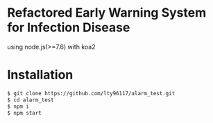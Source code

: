 # Refactored Early Warning System for Infection Disease
using node.js(>=7.6) with koa2
# Installation

```bash
$ git clone https://github.com/lty96117/alarm_test.git
$ cd alarm_test
$ npm i
$ npm start
```

